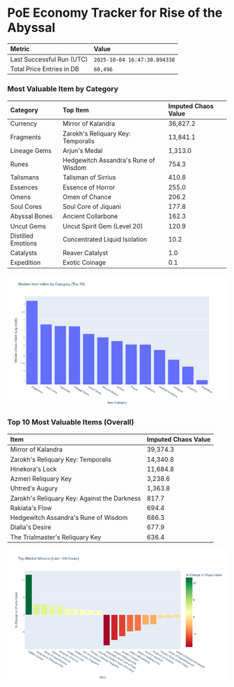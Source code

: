 # PoE Economy Tracker for Rise of the Abyssal

<!-- START_MAINTENANCE -->
| Metric | Value |
|:---|:---|
| Last Successful Run (UTC) | `2025-10-04 16:47:30.894338` |
| Total Price Entries in DB | `60,496` |

<!-- END_MAINTENANCE -->

<!-- START_DATAFRAME_DEBUG -->
<!-- END_DATAFRAME_DEBUG -->

<!-- START_CATEGORY_ANALYSIS -->
### Most Valuable Item by Category
| Category | Top Item | Imputed Chaos Value |
| :--- | :--- | :--- |
| Currency | Mirror of Kalandra | 36,827.2 |
| Fragments | Zarokh's Reliquary Key: Temporalis | 13,841.1 |
| Lineage Gems | Arjun's Medal | 1,313.0 |
| Runes | Hedgewitch Assandra's Rune of Wisdom | 754.3 |
| Talismans | Talisman of Sirrius | 410.8 |
| Essences | Essence of Horror | 255.0 |
| Omens | Omen of Chance | 206.2 |
| Soul Cores | Soul Core of Jiquani | 177.8 |
| Abyssal Bones | Ancient Collarbone | 162.3 |
| Uncut Gems | Uncut Spirit Gem (Level 20) | 120.9 |
| Distilled Emotions | Concentrated Liquid Isolation | 10.2 |
| Catalysts | Reaver Catalyst | 1.0 |
| Expedition | Exotic Coinage | 0.1 |


![Category Analysis Chart](charts/category_analysis.png)
<!-- END_ANALYSIS -->

<!-- START_ANALYSIS -->
### Top 10 Most Valuable Items (Overall)
| Item | Imputed Chaos Value |
| :--- | :--- |
| Mirror of Kalandra | 39,374.3 |
| Zarokh's Reliquary Key: Temporalis | 14,340.8 |
| Hinekora's Lock | 11,684.8 |
| Azmeri Reliquary Key | 3,238.6 |
| Uhtred's Augury | 1,363.8 |
| Zarokh's Reliquary Key: Against the Darkness | 817.7 |
| Rakiata's Flow | 694.4 |
| Hedgewitch Assandra's Rune of Wisdom | 686.3 |
| Dialla's Desire | 677.9 |
| The Trialmaster's Reliquary Key | 636.4 |


![Market Movers Chart](charts/market_movers.png)
<!-- END_ANALYSIS -->
